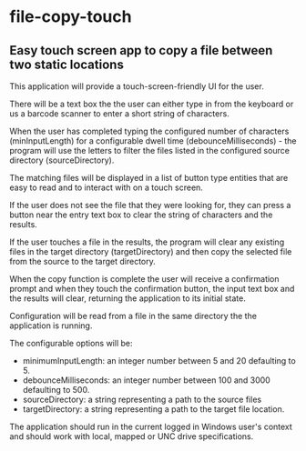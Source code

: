 # file-copy-touch
## Easy touch screen app to copy a file between two static locations

This application will provide a touch-screen-friendly UI for the user.

There will be a text box the the user can either type in from the keyboard or us a barcode scanner to enter a short string of characters.

When the user has completed typing the configured number of characters (minInputLength) for a configurable dwell time (debounceMilliseconds) - the program will use the letters to filter the files listed in the configured source directory (sourceDirectory).

The matching files will be displayed in a list of button type entities that are easy to read and to interact with on a touch screen.

If the user does not see the file that they were looking for, they can press a button near the entry text box to clear the string of characters and the results.

If the user touches a file in the results, the program will clear any existing files in the target directory (targetDirectory) and then copy the selected file from the source to the target directory.

When the copy function is complete the user will receive a confirmation prompt and when they touch the confirmation button, the input text box and the results will clear, returning the application to its initial state.

Configuration will be read from a file in the same directory the the application is running.

The configurable options will be:

- minimumInputLength: an integer number between 5 and 20 defaulting to 5.
- debounceMilliseconds: an integer number between 100 and 3000 defaulting to 500.
- sourceDirectory: a string representing a path to the source files
- targetDirectory: a string representing a path to the target file location.

The application should run in the current logged in Windows user's context and should work with local, mapped or UNC drive specifications.
